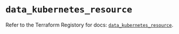 # `data_kubernetes_resource`

Refer to the Terraform Registory for docs: [`data_kubernetes_resource`](https://www.terraform.io/docs/providers/kubernetes/d/resource).
